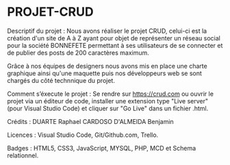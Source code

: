# PROJET-CRUD
Descriptif du projet : 
Nous avons réaliser le projet CRUD, celui-ci est la création d'un site de A à Z ayant pour objet de représenter un réseau social pour la société BONNEFETE permettant à ses utilisateurs de se connecter et de publier des posts de 200 caractères maximum.

Grâce à nos équipes de designers nous avons mis en place une charte graphique ainsi qu'une maquette puis nos développeurs web se sont chargés du côté technnique du projet.



Comment s’éxecute le projet : Se rendre sur https://crud.com ou ouvrir le projet via un éditeur de code, installer une extension type "Live server" (pour Visual Studio Code) et cliquer sur "Go Live" dans un fichier .html.



Crédits : DUARTE Raphael
          CARDOSO D'ALMEIDA Benjamin


Licences : Visual Studio Code, Git/Github.com, Trello.


Badges : HTML5, CSS3, JavaScript, MYSQL, PHP, MCD et Schema relationnel.
